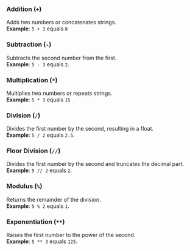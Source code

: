 
### Addition (`+`)

Adds two numbers or concatenates strings.  
**Example**: `5 + 3` equals `8`

### Subtraction (`-`)

Subtracts the second number from the first.  
**Example**: `5 - 3` equals `2`.

### Multiplication (`*`)

Multiplies two numbers or repeats strings.  
**Example**: `5 * 3` equals `15`

### Division (`/`)

Divides the first number by the second, resulting in a float.  
**Example**: `5 / 2` equals `2.5`.

### Floor Division (`//`)

Divides the first number by the second and truncates the decimal part.  
**Example**: `5 // 2` equals `2`.

### Modulus (`%`)

Returns the remainder of the division.  
**Example**: `5 % 2` equals `1`.

### Exponentiation (`**`)

Raises the first number to the power of the second.  
**Example**: `5 ** 3` equals `125`.
